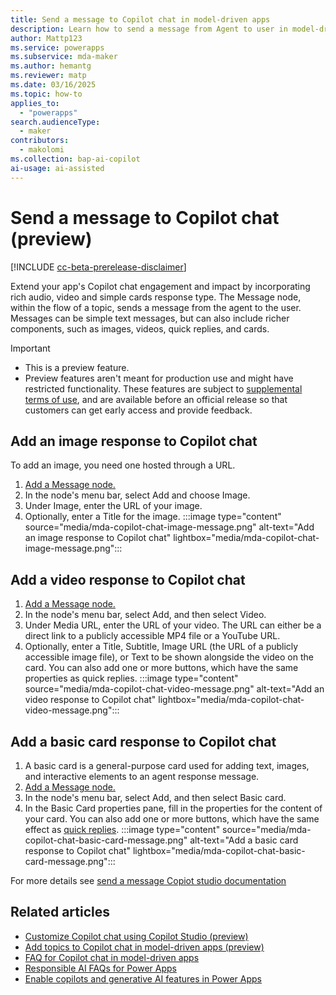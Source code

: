 ```yaml
---
title: Send a message to Copilot chat in model-driven apps 
description: Learn how to send a message from Agent to user in model-driven apps Copilot chat
author: Mattp123
ms.service: powerapps
ms.subservice: mda-maker
ms.author: hemantg
ms.reviewer: matp
ms.date: 03/16/2025
ms.topic: how-to
applies_to: 
  - "powerapps"
search.audienceType: 
  - maker
contributors:
  - makolomi
ms.collection: bap-ai-copilot
ai-usage: ai-assisted
---
```

# Send a message to Copilot chat (preview)



[!INCLUDE [cc-beta-prerelease-disclaimer](../../includes/cc-beta-prerelease-disclaimer.md)]

Extend your app's Copilot chat engagement and impact by incorporating rich audio, video and simple cards response type. The Message node, within the flow of a topic, sends a message from the agent to the user. Messages can be simple text messages, but can also include richer components, such as images, videos, quick replies, and cards.

> [!IMPORTANT]
>
> - This is a preview feature.
> - Preview features aren't meant for production use and might have restricted functionality. These features are subject to [supplemental terms of use](https://go.microsoft.com/fwlink/?linkid=2216214), and are available before an official release so that customers can get early access and provide feedback.

## Add an image response to Copilot chat
To add an image, you need one hosted through a URL.
1. [Add a Message node.](/microsoft-copilot-studio/authoring-send-message#send-a-text-message)
1. In the node's menu bar, select Add and choose Image.
1. Under Image, enter the URL of your image.
1. Optionally, enter a Title for the image.
:::image type="content" source="media/mda-copilot-chat-image-message.png" alt-text="Add an image response to Copilot chat" lightbox="media/mda-copilot-chat-image-message.png":::



## Add a video response to Copilot chat
1. [Add a Message node.](/microsoft-copilot-studio/authoring-send-message#send-a-text-message)
1. In the node's menu bar, select Add, and then select Video.
1. Under Media URL, enter the URL of your video. The URL can either be a direct link to a publicly accessible MP4 file or a YouTube URL.
1. Optionally, enter a Title, Subtitle, Image URL (the URL of a publicly accessible image file), or Text to be shown alongside the video on the card. You can also add one or more buttons, which have the same properties as quick replies.
:::image type="content" source="media/mda-copilot-chat-video-message.png" alt-text="Add an video response to Copilot chat" lightbox="media/mda-copilot-chat-video-message.png":::


## Add a basic card response to Copilot chat
1. A basic card is a general-purpose card used for adding text, images, and interactive elements to an agent response message.
1. [Add a Message node.](/microsoft-copilot-studio/authoring-send-message#send-a-text-message)
1. In the node's menu bar, select Add, and then select Basic card.
1. In the Basic Card properties pane, fill in the properties for the content of your card. You can also add one or more buttons, which have the same effect as [quick replies](/microsoft-copilot-studio/authoring-send-message#use-quick-replies).
:::image type="content" source="media/mda-copilot-chat-basic-card-message.png" alt-text="Add a basic card response to Copilot chat" lightbox="media/mda-copilot-chat-basic-card-message.png":::


For more details see [send a message Copiot studio documentation](/microsoft-copilot-studio/authoring-send-message)

## Related articles

- [Customize Copilot chat using Copilot Studio (preview)](customize-copilot-chat.md)
- [Add topics to Copilot chat in model-driven apps (preview)](copilot-chat-mda-topics.md)
- [FAQ for Copilot chat in model-driven apps](../common/faqs-copilot-model-driven-app.md)
- [Responsible AI FAQs for Power Apps](../common/responsible-ai-overview.md)
- [Enable copilots and generative AI features in Power Apps](/power-platform/admin/geographical-availability-copilot#enable-data-movement-across-regions)






